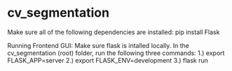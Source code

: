 # cv_segmentation

Make sure all of the following dependencies are installed:
pip install Flask

Running Frontend GUI:
Make sure flask is intalled locally. In the cv_segmentation (root)
folder, run the following three commands:
1.) export FLASK_APP=server
2.) export FLASK_ENV=development
3.) flask run
